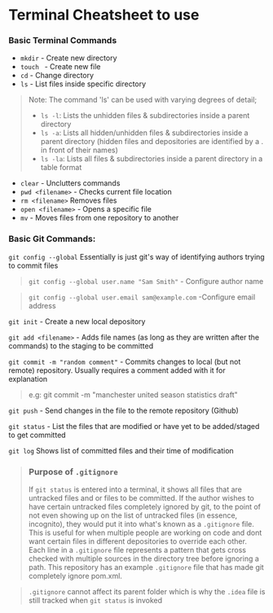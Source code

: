 # Terminal Cheatsheet to use
### Basic Terminal Commands
* `mkdir` - Create new directory
* `touch ` - Create new file
* `cd` - Change directory
* `ls` - List files inside specific directory
>Note: The command 'ls' can be used with varying degrees of detail;
> * `ls -l`: Lists the unhidden files & subdirectories inside a parent directory
> * `ls -a`: Lists all hidden/unhidden files & subdirectories inside a parent directory (hidden files and depositories are identified by a . in front of their names)
> * `ls -la`: Lists all files & subdirectories inside a parent directory in a table format
* `clear` - Unclutters commands
* `pwd <filename>` - Checks current file location
* `rm <filename>` Removes files
* `open <filename>` - Opens a specific file
* `mv` - Moves files from one repository to another
### Basic Git Commands:
`git config --global` Essentially is just git's way of identifying authors trying to commit files
>`git config --global user.name "Sam Smith"` - Configure author name

>`git config --global user.email sam@example.com` -Configure email address

`git init` - Create a new local depository

`git add <filename>` - Adds file names (as long as they are written after the commands) to the staging to be committed

`git commit -m "random comment"` - Commits changes to local (but not remote) repository. Usually requires a comment added with it for explanation

> e.g: git commit -m "manchester united season statistics draft"


`git push` - Send changes in the file to the remote repository (Github)

`git status` - List the files that are modified or have yet to be added/staged to get committed

`git log` Shows list of committed files and their time of modification

> ### Purpose of `.gitignore`
> If `git status` is entered into a terminal, it shows all files that are untracked files and or files to be committed. If the author wishes to have certain untracked files completely ignored by git, to the point of not even showing up on the list of untracked files (in essence, incognito), they would put it into what's known as a `.gitignore` file. This is useful for when multiple people are working on code and dont want certain files in different depositories to override each other. Each line in a `.gitignore` file represents a pattern that gets cross checked with multiple sources in the directory tree before ignoring a path. This repository has an example `.gitignore` file that has made git completely ignore pom.xml.

>`.gitignore` cannot affect its parent folder which is why the `.idea` file is still tracked when `git status` is invoked


